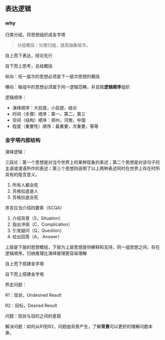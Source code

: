 ## 表达逻辑

### why

归类分组，将思想组织成金字塔

> 分组概括：分类归组，提高抽象层次。

自上而下表达，结论先行

自下而上思考，总结概括

纵向：任一层次的思想必须是下一层次思想的概括

横向：每组中的思想必须属于同一逻辑范畴，并且按**逻辑顺序**组织

逻辑顺序：

- 演绎顺序：大前提，小前提，结论
- 时间（步骤）顺序：第一，第二，第三
- 空间（结构）顺序：郑州，河南，中国
- 程度（重要性）顺序：最重要，次重要，等等

### 金字塔内部结构

演绎逻辑：

三段论：第一个思想是对当今世界上的某种现象的表述；第二个思想是对该句子的主语或谓语所作的表述；第三个思想则说明了以上两种表述同时在世界上存在时所具有的隐含意义。

1. 所有人都会死
2. 苏格拉底是人
3. 苏格拉底会死

序言应当介绍四要素（SCQA）

1. 介绍背景（S，Situation）
2. 指出冲突（C，Complication）
3. 引发疑问（Q，Question）
4. 给出回答（A， Answer）





上层是下层的思想概括，下层为上层思想提供解释和支持，同一组思想之间，存在逻辑顺序。归纳推理比演绎推理更容易理解

自上而下搭建金字塔

自下而上搭建金字塔



界定问题：

R1：现状，Undesired Result

R2：目标，Desired Result

问题：现状与目的之间的差距

解决问题：如何从R1到R2，问题由背景产生，了解**背景**可以更好的理解问题本身。





